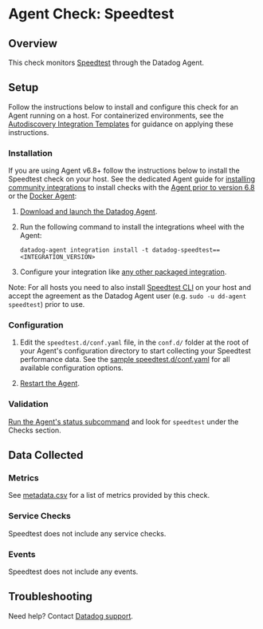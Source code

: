 # Agent Check: Speedtest

## Overview

This check monitors [Speedtest][1] through the Datadog Agent.

## Setup

Follow the instructions below to install and configure this check for an Agent running on a host. For containerized environments, see the [Autodiscovery Integration Templates][2] for guidance on applying these instructions.

### Installation

If you are using Agent v6.8+ follow the instructions below to install the Speedtest check on your host. See the dedicated Agent guide for [installing community integrations][4] to install checks with the [Agent prior to version 6.8][5] or the [Docker Agent][6]:

1. [Download and launch the Datadog Agent][3].
2. Run the following command to install the integrations wheel with the Agent:

   ```shell
   datadog-agent integration install -t datadog-speedtest==<INTEGRATION_VERSION>
   ```
3. Configure your integration like [any other packaged integration][7].

Note: For all hosts you need to also install [Speedtest CLI][1] on your host and accept the agreement as the Datadog Agent user (e.g. `sudo -u dd-agent speedtest`) prior to use.

### Configuration

1. Edit the `speedtest.d/conf.yaml` file, in the `conf.d/` folder at the root of your Agent's configuration directory to start collecting your Speedtest performance data. See the [sample speedtest.d/conf.yaml][8] for all available configuration options.

2. [Restart the Agent][9].

### Validation

[Run the Agent's status subcommand][10] and look for `speedtest` under the Checks section.

## Data Collected

### Metrics

See [metadata.csv][11] for a list of metrics provided by this check.

### Service Checks

Speedtest does not include any service checks.

### Events

Speedtest does not include any events.

## Troubleshooting

Need help? Contact [Datadog support][12].

[1]: https://www.speedtest.net/apps/cli
[2]: https://docs.datadoghq.com/agent/kubernetes/integrations/
[3]: https://app.datadoghq.com/account/settings#agent
[4]: https://docs.datadoghq.com/agent/guide/community-integrations-installation-with-docker-agent/
[5]: https://docs.datadoghq.com/agent/guide/community-integrations-installation-with-docker-agent/?tab=agentpriorto68
[6]: https://docs.datadoghq.com/agent/guide/community-integrations-installation-with-docker-agent/?tab=docker
[7]: https://docs.datadoghq.com/getting_started/integrations/
[8]: https://github.com/DataDog/integrations-extras/blob/master/speedtest/datadog_checks/speedtest/data/conf.yaml.example
[9]: https://docs.datadoghq.com/agent/guide/agent-commands/#start-stop-and-restart-the-agent
[10]: https://docs.datadoghq.com/agent/guide/agent-commands/#agent-status-and-information
[11]: https://github.com/DataDog/integrations-extras/blob/master/speedtest/metadata.csv
[12]: https://docs.datadoghq.com/help/
